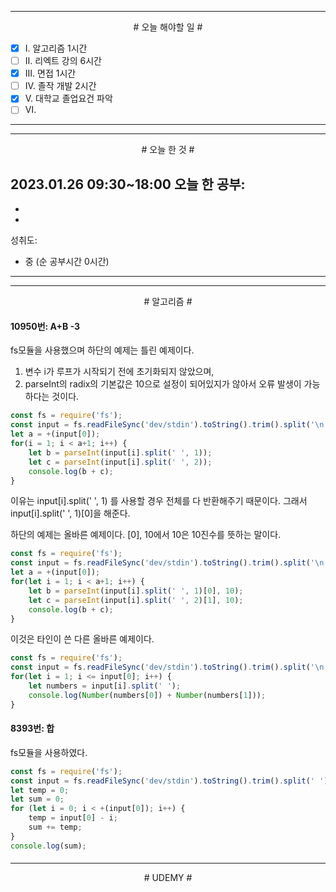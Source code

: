 


----

<div align='center'>
# 오늘 해야할 일 #
</div>

- [x]  Ⅰ. 알고리즘 1시간
- [ ]  Ⅱ. 리엑트 강의 6시간
- [x]  Ⅲ. 면접 1시간
- [ ]  Ⅳ. 졸작 개발 2시간
- [x]  Ⅴ. 대학교 졸업요건 파악
- [ ]  Ⅵ. 

----


----

<div align="center"># 오늘 한 것 #</div>

2023.01.26 09:30~18:00 
오늘 한 공부: 
- 
- 
- 

성취도: 
- 중 (순 공부시간 0시간)

----
----
<div align="center"># 알고리즘 #</div>

#### 10950번: A+B -3

fs모듈을 사용했으며 하단의 예제는 틀린 예제이다.
1. 변수 i가 루프가 시작되기 전에 초기화되지 않았으며,
2. parseInt의 radix의 기본값은 10으로 설정이 되어있지가 않아서 오류 발생이 가능하다는 것이다.
```js
const fs = require('fs');
const input = fs.readFileSync('dev/stdin').toString().trim().split('\n');
let a = +(input[0]);
for(i = 1; i < a+1; i++) {
    let b = parseInt(input[i].split(' ', 1));
    let c = parseInt(input[i].split(' ', 2));
    console.log(b + c);
}
```
이유는 input[i].split(' ', 1) 를 사용할 경우 전체를 다 반환해주기 때문이다.
그래서 input[i].split(' ', 1)[0]을 해준다.

하단의 예제는 올바른 예제이다. [0], 10에서 10은 10진수를 뜻하는 말이다.
```js
const fs = require('fs');
const input = fs.readFileSync('dev/stdin').toString().trim().split('\n');
let a = +(input[0]);
for(let i = 1; i < a+1; i++) {
    let b = parseInt(input[i].split(' ', 1)[0], 10);
    let c = parseInt(input[i].split(' ', 2)[1], 10);
    console.log(b + c);
}
```

이것은 타인이 쓴 다른 올바른 예제이다.
```js
const fs = require('fs');
const input = fs.readFileSync('dev/stdin').toString().trim().split('\n');
for(let i = 1; i <= input[0]; i++) {
    let numbers = input[i].split(' ');
    console.log(Number(numbers[0]) + Number(numbers[1]));
}
```

####
#### 8393번: 합

fs모듈을 사용하였다.
```js
const fs = require('fs');
const input = fs.readFileSync('dev/stdin').toString().trim().split(' ');
let temp = 0;
let sum = 0;
for (let i = 0; i < +(input[0]); i++) {
    temp = input[0] - i;
    sum += temp;
}
console.log(sum);
```

####


----

<div align='center'># UDEMY #</div>
